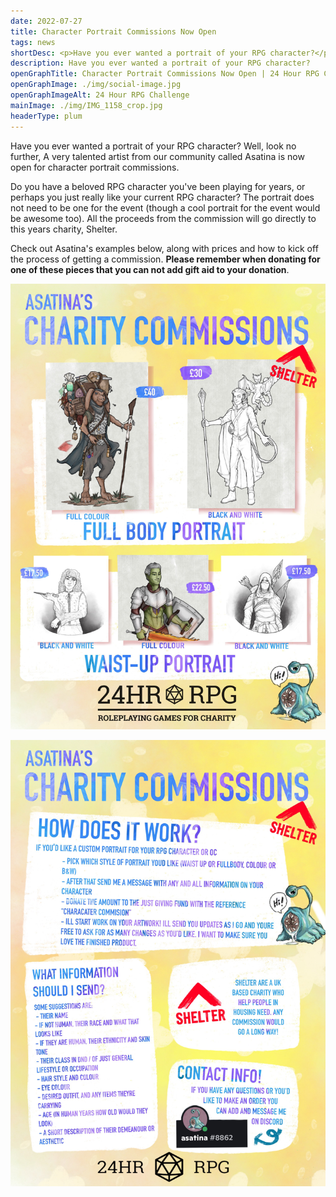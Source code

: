 ```yaml
---
date: 2022-07-27
title: Character Portrait Commissions Now Open
tags: news
shortDesc: <p>Have you ever wanted a portrait of your RPG character?</p>
description: Have you ever wanted a portrait of your RPG character?
openGraphTitle: Character Portrait Commissions Now Open | 24 Hour RPG Challenge 2022
openGraphImage: ./img/social-image.jpg
openGraphImageAlt: 24 Hour RPG Challenge
mainImage: ./img/IMG_1158_crop.jpg
headerType: plum
---
```


Have you ever wanted a portrait of your RPG character? Well, look no further, A very talented artist from our community called Asatina is now open for character portrait commissions.

Do you have a beloved RPG character you've been playing for years, or perhaps you just really like your current RPG character? The portrait does not need to be one for the event (though a cool portrait for the event would be awesome too). All the proceeds from the commission will go directly to this years charity, Shelter.

Check out Asatina's examples below, along with prices and how to kick off the process of getting a commission. **Please remember when donating for one of these pieces that you can not add gift aid to your donation**.

![commission sheet one](/img/IMG_1158.jpg)

![commission sheet two](/img/IMG_1202.jpg)

